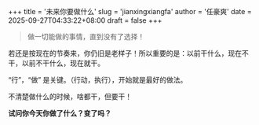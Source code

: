 +++
title = '未来你要做什么'
slug = 'jianxingxiangfa'
author = '任豪爽'
date = 2025-09-27T04:33:22+08:00
draft = false
+++
> 做一切能做的事情，直到没有了选择！
<!-- 放任只着眼现在的工作肯定，不行。 -->
若还是按现在的节奏来，你仍旧是老样子！所以重要的是：以前干什么，现在不干，以前不干什么，现在就干。

“行”，“做” 是关键。（行动，执行），开始就是最好的做法。

不清楚做什么的时候，啥都干，但要干！

**试问你今天你做了什么？变了吗？**

